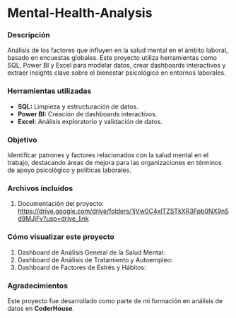 # Mental-Health-Analysis

### Descripción
Análisis de los factores que influyen en la salud mental en el ámbito laboral, basado en encuestas globales. Este proyecto utiliza herramientas como SQL, Power BI y Excel para modelar datos, crear dashboards interactivos y extraer insights clave sobre el bienestar psicológico en entornos laborales.

### Herramientas utilizadas
- **SQL:** Limpieza y estructuración de datos.
- **Power BI:** Creación de dashboards interactivos.
- **Excel:** Análisis exploratorio y validación de datos.

### Objetivo
Identificar patrones y factores relacionados con la salud mental en el trabajo, destacando áreas de mejora para las organizaciones en términos de apoyo psicológico y políticas laborales.

### Archivos incluidos
1. Documentación del proyecto: https://drive.google.com/drive/folders/1jVw0C4xITZSTkXR3Fpb0NX9nSd9MJjFv?usp=drive_link

### Cómo visualizar este proyecto
1. Dashboard de Análisis General de la Salud Mental:
2. Dashboard de Análisis de Tratamiento y Autoempleo:
3. Dashboard de Factores de Estrés y Hábitos:

### Agradecimientos
Este proyecto fue desarrollado como parte de mi formación en análisis de datos en **CoderHouse**.
